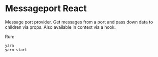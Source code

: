 # Messageport React
Message port provider. Get messages from a port and pass down data to children via props. Also available in context via a hook.

Run:
```
yarn
yarn start
```
